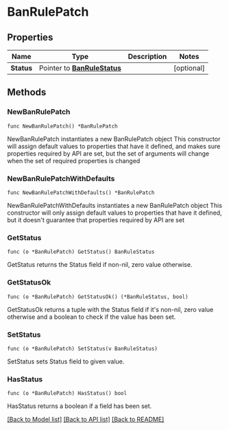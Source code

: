 # BanRulePatch

## Properties

Name | Type | Description | Notes
------------ | ------------- | ------------- | -------------
**Status** | Pointer to [**BanRuleStatus**](BanRuleStatus.md) |  | [optional] 

## Methods

### NewBanRulePatch

`func NewBanRulePatch() *BanRulePatch`

NewBanRulePatch instantiates a new BanRulePatch object
This constructor will assign default values to properties that have it defined,
and makes sure properties required by API are set, but the set of arguments
will change when the set of required properties is changed

### NewBanRulePatchWithDefaults

`func NewBanRulePatchWithDefaults() *BanRulePatch`

NewBanRulePatchWithDefaults instantiates a new BanRulePatch object
This constructor will only assign default values to properties that have it defined,
but it doesn't guarantee that properties required by API are set

### GetStatus

`func (o *BanRulePatch) GetStatus() BanRuleStatus`

GetStatus returns the Status field if non-nil, zero value otherwise.

### GetStatusOk

`func (o *BanRulePatch) GetStatusOk() (*BanRuleStatus, bool)`

GetStatusOk returns a tuple with the Status field if it's non-nil, zero value otherwise
and a boolean to check if the value has been set.

### SetStatus

`func (o *BanRulePatch) SetStatus(v BanRuleStatus)`

SetStatus sets Status field to given value.

### HasStatus

`func (o *BanRulePatch) HasStatus() bool`

HasStatus returns a boolean if a field has been set.


[[Back to Model list]](../README.md#documentation-for-models) [[Back to API list]](../README.md#documentation-for-api-endpoints) [[Back to README]](../README.md)


